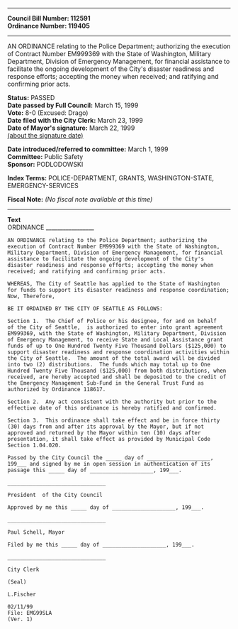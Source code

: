 * * * * *  
  
**Council Bill Number: [](#h0)[](#h2)112591**   
**Ordinance Number: 119405**  
  
* * * * *  
  
AN ORDINANCE relating to the Police Department; authorizing the execution of Contract Number EM999369 with the State of Washington, Military Department, Division of Emergency Management, for financial assistance to facilitate the ongoing development of the City's disaster readiness and response efforts; accepting the money when received; and ratifying and confirming prior acts.  
  
**Status:** PASSED   
**Date passed by Full Council:** March 15, 1999   
**Vote:** 8-0 (Excused: Drago)   
**Date filed with the City Clerk:** March 23, 1999   
**Date of Mayor's signature:** March 22, 1999   
[(about the signature date)](/~public/approvaldate.htm)   
  
  
**Date introduced/referred to committee:** March 1, 1999   
**Committee:** Public Safety   
**Sponsor:** PODLODOWSKI   
  
**Index Terms:** POLICE-DEPARTMENT, GRANTS, WASHINGTON-STATE, EMERGENCY-SERVICES  
  
**Fiscal Note:** *(No fiscal note available at this time)*  
  
* * * * *  
  
**Text**  
    ORDINANCE _________________  
  
    AN ORDINANCE relating to the Police Department; authorizing the  
    execution of Contract Number EM999369 with the State of Washington,  
    Military Department, Division of Emergency Management, for financial  
    assistance to facilitate the ongoing development of the City's  
    disaster readiness and response efforts; accepting the money when  
    received; and ratifying and confirming prior acts.  
  
    WHEREAS, The City of Seattle has applied to the State of Washington  
    for funds to support its disaster readiness and response coordination;  
    Now, Therefore,  
  
    BE IT ORDAINED BY THE CITY OF SEATTLE AS FOLLOWS:  
  
    Section 1.  The Chief of Police or his designee, for and on behalf  
    of the City of Seattle,  is authorized to enter into grant agreement  
    EM999369, with the State of Washington, Military Department, Division  
    of Emergency Management, to receive State and Local Assistance grant  
    funds of up to One Hundred Twenty Five Thousand Dollars ($125,000) to  
    support disaster readiness and response coordination activities within  
    the City of Seattle.  The amount of the total award will be divided  
    into two (2) distributions.  The funds which may total up to One  
    Hundred Twenty Five Thousand ($125,000) from both distributions, when  
    received, are hereby accepted and shall be deposited to the credit of  
    the Emergency Management Sub-Fund in the General Trust Fund as  
    authorized by Ordinance 118617.  
  
    Section 2.  Any act consistent with the authority but prior to the  
    effective date of this ordinance is hereby ratified and confirmed.  
  
    Section 3.  This ordinance shall take effect and be in force thirty  
    (30) days from and after its approval by the Mayor, but if not  
    approved and returned by the Mayor within ten (10) days after  
    presentation, it shall take effect as provided by Municipal Code  
    Section 1.04.020.  
  
    Passed by the City Council the _____ day of ____________________,  
    199___ and signed by me in open session in authentication of its  
    passage this _____ day of ____________________, 199___.  
  
    _______________________________  
  
    President  of the City Council  
  
    Approved by me this _____ day of ____________________, 199___.  
  
    _______________________________  
  
    Paul Schell, Mayor  
  
    Filed by me this _____ day of ____________________, 199___.  
  
    _______________________________  
  
    City Clerk  
  
    (Seal)  
  
    L.Fischer  
  
    02/11/99  
    File: EMG99SLA  
    (Ver. 1)  
